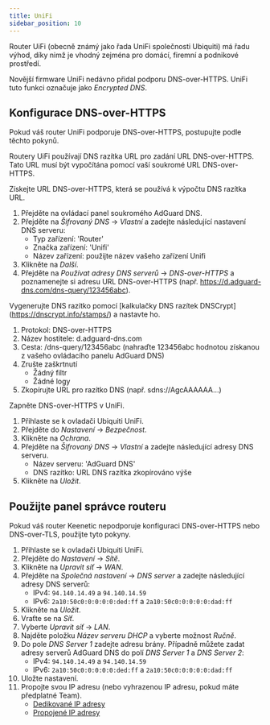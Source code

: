 ```yaml
---
title: UniFi
sidebar_position: 10
---
```


Router UiFi (obecně známý jako řada UniFi společnosti Ubiquiti) má řadu výhod, díky nimž je vhodný zejména pro domácí, firemní a podnikové prostředí.

Novější firmware UniFi nedávno přidal podporu DNS-over-HTTPS. UniFi tuto funkci označuje jako _Encrypted DNS_.

## Konfigurace DNS-over-HTTPS

Pokud váš router UniFi podporuje DNS-over-HTTPS, postupujte podle těchto pokynů.

Routery UiFi používají DNS razítka URL pro zadání URL DNS-over-HTTPS. Tato URL musí být vypočítána pomocí vaší soukromé URL DNS-over-HTTPS.

Získejte URL DNS-over-HTTPS, která se používá k výpočtu DNS razítka URL.

1. Přejděte na ovládací panel soukromého AdGuard DNS.
2. Přejděte na _Šifrovaný DNS_ → _Vlastní_ a zadejte následující nastavení DNS serveru:
    - Typ zařízení: 'Router'
    - Značka zařízení: 'Unifi'
    - Název zařízení: použijte název vašeho zařízení Unifi
3. Klikněte na _Další_.
4. Přejděte na _Používat adresy DNS serverů_ → _DNS-over-HTTPS_ a poznamenejte si adresu URL DNS-over-HTTPS (např. https://d.adguard-dns.com/dns-query/123456abc).

Vygenerujte DNS razítko pomocí [kalkulačky DNS razítek DNSCrypt] (https://dnscrypt.info/stamps/) a nastavte ho.

1. Protokol: DNS-over-HTTPS
2. Název hostitele: d.adguard-dns.com
3. Cesta: /dns-query/123456abc (nahraďte 123456abc hodnotou získanou z vašeho ovládacího panelu AdGuard DNS)
4. Zrušte zaškrtnutí
    - Žádný filtr
    - Žádné logy
5. Zkopírujte URL pro razítko DNS (např. sdns://AgcAAAAAA…)

Zapněte DNS-over-HTTPS v UniFi.

1. Přihlaste se k ovladači Ubiquiti UniFi.
2. Přejděte do _Nastavení_ → _Bezpečnost_.
3. Klikněte na _Ochrana_.
4. Přejděte na _Šifrovaný DNS_ → _Vlastní_ a zadejte následující adresy DNS serveru.
    - Název serveru: 'AdGuard DNS'
    - DNS razítko: URL DNS razítka zkopírováno výše
5. Klikněte na _Uložit_.

## Použijte panel správce routeru

Pokud váš router Keenetic nepodporuje konfiguraci DNS-over-HTTPS nebo DNS-over-TLS, použijte tyto pokyny.

1. Přihlaste se k ovladači Ubiquiti UniFi.
2. Přejděte do _Nastavení_ → _Sítě_.
3. Klikněte na _Upravit síť_ → _WAN_.
4. Přejděte na _Společná nastavení_ → _DNS server_ a zadejte následující adresy DNS serverů:
    - IPv4: `94.140.14.49` a `94.140.14.59`
    - IPv6: `2a10:50c0:0:0:0:0:ded:ff` a `2a10:50c0:0:0:0:0:dad:ff`
5. Klikněte na _Uložit_.
6. Vraťte se na _Síť_.
7. Vyberte _Upravit síť_ → _LAN_.
8. Najděte položku _Název serveru DHCP_ a vyberte možnost _Ručně_.
9. Do pole _DNS Server 1_ zadejte adresu brány. Případně můžete zadat adresy serverů AdGuard DNS do polí _DNS Server 1_ a _DNS Server 2_:
    - IPv4: `94.140.14.49` a `94.140.14.59`
    - IPv6: `2a10:50c0:0:0:0:0:ded:ff` a `2a10:50c0:0:0:0:0:dad:ff`
10. Uložte nastavení.
11. Propojte svou IP adresu (nebo vyhrazenou IP adresu, pokud máte předplatné Team).
    - [Dedikované IP adresy](private-dns/connect-devices/other-options/dedicated-ip.md)
    - [Propojené IP adresy](private-dns/connect-devices/other-options/linked-ip.md)
